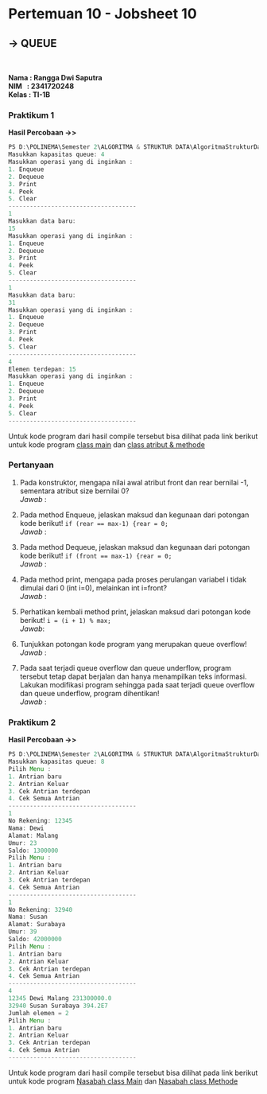 # Pertemuan 10 - Jobsheet 10
## **-> QUEUE**
<br>

**Nama&nbsp;: Rangga Dwi Saputra** <br>
**NIM &nbsp; : 2341720248** <br>
**Kelas : TI-1B**

### Praktikum 1
**Hasil Percobaan ->>**
```java
PS D:\POLINEMA\Semester 2\ALGORITMA & STRUKTUR DATA\AlgoritmaStrukturData-Semester2>  & 'C:\Program Files\Java\jdk-17\bin\java.exe' '-XX:+ShowCodeDetailsInExceptionMessages' '-cp' 'C:\Users\Rangga Dwi Saputra\AppData\Roaming\Code\User\workspaceStorage\5af40744b181229fd2904db21f5f351e\redhat.java\jdt_ws\AlgoritmaStrukturData-Semester2_d524005e\bin' 'Pertemuan10_Queue.QueueMain'
Masukkan kapasitas queue: 4
Masukkan operasi yang di inginkan :
1. Enqueue
2. Dequeue
3. Print
4. Peek
5. Clear
------------------------------------
1
Masukkan data baru: 
15
Masukkan operasi yang di inginkan :
1. Enqueue
2. Dequeue
3. Print
4. Peek
5. Clear
------------------------------------
1
Masukkan data baru:
31
Masukkan operasi yang di inginkan :
1. Enqueue
2. Dequeue
3. Print
4. Peek
5. Clear
------------------------------------
4
Elemen terdepan: 15
Masukkan operasi yang di inginkan :
1. Enqueue
2. Dequeue
3. Print
4. Peek
5. Clear
------------------------------------ 
``` 
Untuk kode program dari hasil compile tersebut bisa dilihat pada link berikut untuk kode program [class main](.https://github.com/Putra1688/AlgoritmaStrukturData-Semester2/blob/main/Pertemuan10_Queue/QueueMain.java) dan [class atribut & methode](.https://github.com/Putra1688/AlgoritmaStrukturData-Semester2/blob/main/Pertemuan10_Queue/Queue22.java)

### Pertanyaan
1.  Pada konstruktor, mengapa nilai awal atribut front dan rear bernilai -1, sementara atribut size 
bernilai 0? <br>
    *Jawab* :

2.  Pada method Enqueue, jelaskan maksud dan kegunaan dari potongan kode berikut! `if (rear == max-1) {rear = 0;`<br>
*Jawab* :
3.  Pada method Dequeue, jelaskan maksud dan kegunaan dari potongan kode berikut! `if (front == max-1) {rear = 0;` <br>
*Jawab* :

4.  Pada method print, mengapa pada proses perulangan variabel i tidak dimulai dari 0 (int i=0), 
melainkan int i=front? <br>
*Jawab* :
5.  Perhatikan kembali method print, jelaskan maksud dari potongan kode berikut! `i = (i + 1) % max;` <br>
*Jawab*:
6.  Tunjukkan potongan kode program yang merupakan queue overflow! <br>
*Jawab* :
7.  Pada saat terjadi queue overflow dan queue underflow, program tersebut tetap dapat berjalan 
dan hanya menampilkan teks informasi. Lakukan modifikasi program sehingga pada saat terjadi queue overflow dan queue underflow, program dihentikan! <br>
*Jawab* :

### Praktikum 2
**Hasil Percobaan ->>**
```java
PS D:\POLINEMA\Semester 2\ALGORITMA & STRUKTUR DATA\AlgoritmaStrukturData-Semester2>  & 'C:\Program Files\Java\jdk-17\bin\java.exe' '-XX:+ShowCodeDetailsInExceptionMessages' '-cp' 'C:\Users\Rangga Dwi Saputra\AppData\Roaming\Code\User\workspaceStorage\5af40744b181229fd2904db21f5f351e\redhat.java\jdt_ws\AlgoritmaStrukturData-Semester2_d524005e\bin' 'Pertemuan10_Queue.NasabahMain' 
Masukkan kapasitas queue: 8
Pilih Menu :
1. Antrian baru
2. Antrian Keluar
3. Cek Antrian terdepan
4. Cek Semua Antrian
------------------------------------
1
No Rekening: 12345
Nama: Dewi
Alamat: Malang
Umur: 23
Saldo: 1300000
Pilih Menu :
1. Antrian baru
2. Antrian Keluar
3. Cek Antrian terdepan
4. Cek Semua Antrian
------------------------------------
1
No Rekening: 32940
Nama: Susan
Alamat: Surabaya
Umur: 39
Saldo: 42000000
Pilih Menu :
1. Antrian baru
2. Antrian Keluar
3. Cek Antrian terdepan
4. Cek Semua Antrian
------------------------------------
4
12345 Dewi Malang 231300000.0
32940 Susan Surabaya 394.2E7
Jumlah elemen = 2
Pilih Menu :
1. Antrian baru
2. Antrian Keluar
3. Cek Antrian terdepan
4. Cek Semua Antrian
------------------------------------
```
Untuk kode program dari hasil compile tersebut bisa dilihat pada link berikut untuk kode program [Nasabah class Main](https://github.com/Putra1688/AlgoritmaStrukturData-Semester2/blob/main/Pertemuan10_Queue/NasabahMain.java) dan [Nasabah class Methode](https://github.com/Putra1688/AlgoritmaStrukturData-Semester2/blob/main/Pertemuan10_Queue/Nasabah.java)
